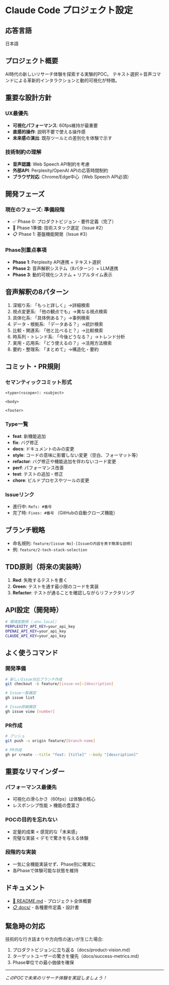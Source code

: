 # Claude Code プロジェクト設定

## 応答言語
日本語

## プロジェクト概要
AI時代の新しいリサーチ体験を探索する実験的POC。
テキスト選択＋音声コマンドによる革新的インタラクションと動的可視化が特徴。

## 重要な設計方針

### UX最優先
- **可視化パフォーマンス**: 60fps維持が最重要
- **直感的操作**: 説明不要で使える操作感
- **未来感の演出**: 既存ツールとの差別化を体験で示す

### 技術制約の理解
- **音声認識**: Web Speech API制約を考慮
- **外部API**: Perplexity/OpenAI APIの応答時間制約
- **ブラウザ対応**: Chrome/Edge中心（Web Speech API必須）

## 開発フェーズ

### 現在のフェーズ: 準備段階
- ✅ Phase 0: プロダクトビジョン・要件定義（完了）
- 🔄 Phase 1準備: 技術スタック選定（Issue #2）
- 📋 Phase 1: 基盤機能開発（Issue #3）

### Phase別重点事項
- **Phase 1**: Perplexity API連携 + テキスト選択
- **Phase 2**: 音声解釈システム（8パターン）+ LLM連携
- **Phase 3**: 動的可視化システム + リアルタイム表示

## 音声解釈の8パターン
1. 深堀り系: 「もっと詳しく」→詳細検索
2. 視点変更系: 「他の観点でも」→異なる視点検索
3. 具体化系: 「具体例ある？」→事例検索
4. データ・根拠系: 「データある？」→統計検索
5. 比較・関連系: 「他と比べると？」→比較検索
6. 時系列・トレンド系: 「今後どうなる？」→トレンド分析
7. 実用・応用系: 「どう使えるの？」→活用方法検索
8. 要約・整理系: 「まとめて」→構造化・要約

## コミット・PR規則

### セマンティックコミット形式
```
<type>(<scope>): <subject>

<body>

<footer>
```

### Type一覧
- **feat**: 新機能追加
- **fix**: バグ修正
- **docs**: ドキュメントのみの変更
- **style**: コードの意味に影響しない変更（空白、フォーマット等）
- **refactor**: バグ修正や機能追加を伴わないコード変更
- **perf**: パフォーマンス改善
- **test**: テストの追加・修正
- **chore**: ビルドプロセスやツールの変更

### Issueリンク
- 進行中: `Refs: #番号`
- 完了時: `Fixes: #番号` （GitHubの自動クローズ機能）

## ブランチ戦略
- 命名規則: `feature/[issue No]-[Issueの内容を表す簡潔な説明]`
- 例: `feature/2-tech-stack-selection`

## TDD原則（将来の実装時）
1. **Red**: 失敗するテストを書く
2. **Green**: テストを通す最小限のコードを実装
3. **Refactor**: テストが通ることを確認しながらリファクタリング

## API設定（開発時）
```bash
# 環境変数例（.env.local）
PERPLEXITY_API_KEY=your_api_key
OPENAI_API_KEY=your_api_key
CLAUDE_API_KEY=your_api_key
```

## よく使うコマンド

### 開発準備
```bash
# 新しいIssue対応ブランチ作成
git checkout -b feature/[issue-no]-[description]

# Issue一覧確認
gh issue list

# Issue詳細確認
gh issue view [number]
```

### PR作成
```bash
# プッシュ
git push -u origin feature/[branch-name]

# PR作成
gh pr create --title "feat: [title]" --body "[description]"
```

## 重要なリマインダー

### パフォーマンス最優先
- 可視化の滑らかさ（60fps）は体験の核心
- レスポンシブ性能 > 機能の豊富さ

### POCの目的を忘れない
- 定量的成果 < 感覚的な「未来感」
- 完璧な実装 < デモで驚きを与える体験

### 段階的な実装
- 一気に全機能実装せず、Phase別に確実に
- 各Phaseで体験可能な状態を維持

## ドキュメント
- [📄 README.md](./README.md) - プロジェクト全体概要
- [📋 docs/](./docs/) - 各種要件定義・設計書

## 緊急時の対応
技術的な行き詰まりや方向性の迷いが生じた場合:
1. プロダクトビジョンに立ち返る（docs/product-vision.md）
2. ターゲットユーザーの驚きを優先（docs/success-metrics.md）
3. Phase単位での最小価値を確保

---

*このPOCで未来のリサーチ体験を実証しましょう！*